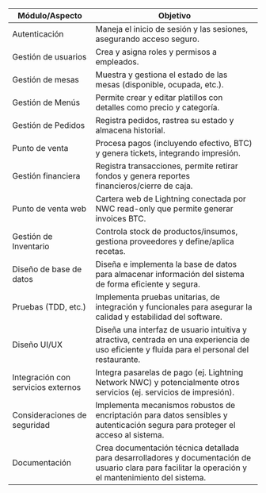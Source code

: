 | **Módulo/Aspecto** | **Objetivo** |
|------------------------------------|------------------------------------------------------------------------------------|
| Autenticación                      | Maneja el inicio de sesión y las sesiones, asegurando acceso seguro.               |
| Gestión de usuarios                | Crea y asigna roles y permisos a empleados.                                        |
| Gestión de mesas                   | Muestra y gestiona el estado de las mesas (disponible, ocupada, etc.).             |
| Gestión de Menús                   | Permite crear y editar platillos con detalles como precio y categoría.             |
| Gestión de Pedidos                 | Registra pedidos, rastrea su estado y almacena historial.                          |
| Punto de venta                     | Procesa pagos (incluyendo efectivo, BTC) y genera tickets, integrando impresión.   |
| Gestión financiera                 | Registra transacciones, permite retirar fondos y genera reportes financieros/cierre de caja. |
| Punto de venta web                 | Cartera web de Lightning conectada por NWC read-only que permite generar invoices BTC. |
| Gestión de Inventario              | Controla stock de productos/insumos, gestiona proveedores y define/aplica recetas. |
| Diseño de base de datos            | Diseña e implementa la base de datos para almacenar información del sistema de forma      eficiente y segura.                  |
| Pruebas (TDD, etc.)                | Implementa pruebas unitarias, de integración y funcionales para asegurar la calidad y estabilidad del software.            |
| Diseño UI/UX                       | Diseña una interfaz de usuario intuitiva y atractiva, centrada en una experiencia de uso eficiente y fluida para el personal del restaurante. |
| Integración con servicios externos | Integra pasarelas de pago (ej. Lightning Network NWC) y potencialmente otros servicios (ej. servicios de impresión). |
| Consideraciones de seguridad       | Implementa mecanismos robustos de encriptación para datos sensibles y autenticación segura para proteger el acceso al sistema. |
| Documentación                      | Crea documentación técnica detallada para desarrolladores y documentación de usuario clara para facilitar la operación y el mantenimiento del sistema. |

